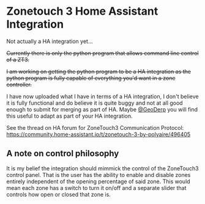 # Zonetouch 3 Home Assistant Integration
Not actually a HA integration yet...

~~Currently there is only the python program that allows command line control of a ZT3.~~

~~I am working on getting the python program to be a HA integration as the python program is fully capable of everything you'd want in a zone controller.~~

I have now uploaded what I have in terms of a HA integration, I don't believe it is fully functional and do believe it is quite buggy and not at all good enough to submit for merging as part of HA. Maybe [@GeoDerp](https://github.com/GeoDerp) you will find this useful to adapt as part of your HA integration.

See the thread on HA forum for ZoneTouch3 Communication Protocol: https://community.home-assistant.io/t/zonetouch-3-by-polyaire/496405

## A note on control philosophy
It is my belief the integration should mimmick the control of the ZoneTouch3 control panel. That is the user has the ability to enable and disable zones entirely independent of the opening percentage of said zone. This would mean each zone has a switch to turn it on/off and a separate slider that controls how open or closed that zone is.


